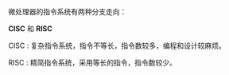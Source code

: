 微处理器的指令系统有两种分支走向：

**CISC** 和 **RISC**

CISC : 复杂指令系统，指令不等长，指令数较多，编程和设计较麻烦。

RISC : 精简指令系统，采用等长的指令，指令数较少。